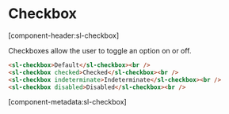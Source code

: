# Checkbox

[component-header:sl-checkbox]

Checkboxes allow the user to toggle an option on or off.

```html preview
<sl-checkbox>Default</sl-checkbox><br />
<sl-checkbox checked>Checked</sl-checkbox><br />
<sl-checkbox indeterminate>Indeterminate</sl-checkbox><br />
<sl-checkbox disabled>Disabled</sl-checkbox><br />
```

[component-metadata:sl-checkbox]
